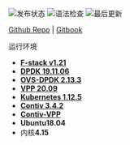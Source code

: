 ![发布状态](https://img.shields.io/github/workflow/status/wintertee/DPDK-related/Gitbook%20Action%20Build?label=Gitbook%20Build)
![语法检查](https://img.shields.io/github/workflow/status/wintertee/DPDK-related/markdown-check?label=markdown-check)
![最后更新](https://img.shields.io/github/last-commit/wintertee/DPDK-related)

[Github Repo](https://github.com/wintertee/DPDK-related) | [Gitbook](https://wintertee.github.io/DPDK-related/)


运行环境

- [**F-stack v1.21**](https://github.com/F-Stack/f-stack/tree/v1.21)
- [**DPDK 19.11.06**](https://doc.dpdk.org/guides-19.11/)
- [**OVS-DPDK 2.13.3**](https://ovs-2133.readthedocs.io/en/stable/topics/dpdk/index.html)
- [**VPP 20.09**](https://fd.io/docs/vpp/v2009/)
- [**Kubernetes 1.12.5**](https://kubernetes.io/zh/docs/home/)
- [**Contiv 3.4.2**](https://fdio-vpp.readthedocs.io/en/latest/usecases/contiv/K8s_Overview.html)
- [**Contiv-VPP**](https://github.com/contiv/vpp/tree/master/docs)
- **Ubuntu18.04**
- 内核**4.15**
